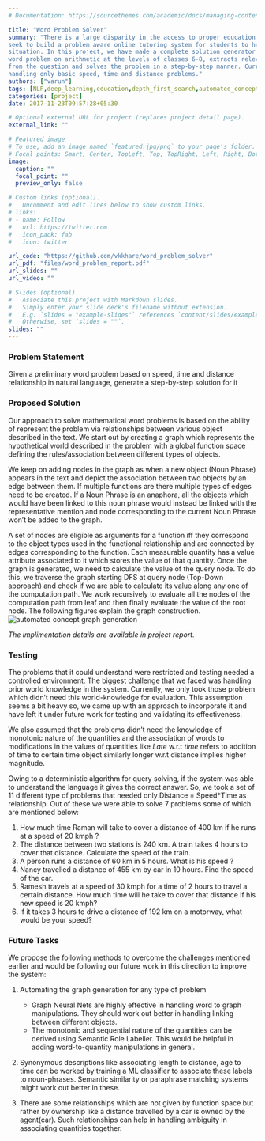 ```yaml
---
# Documentation: https://sourcethemes.com/academic/docs/managing-content/

title: "Word Problem Solver"
summary: "There is a large disparity in the access to proper education at the school level. We
seek to build a problem aware online tutoring system for students to help improve the
situation. In this project, we have made a complete solution generator which, given a
word problem on arithmetic at the levels of classes 6-8, extracts relevant information
from the question and solves the problem in a step-by-step manner. Currently, we are
handling only basic speed, time and distance problems."
authors: ["varun"]
tags: [NLP,deep_learning,education,depth_first_search,automated_concept_graph]
categories: [project]
date: 2017-11-23T09:57:28+05:30

# Optional external URL for project (replaces project detail page).
external_link: ""

# Featured image
# To use, add an image named `featured.jpg/png` to your page's folder.
# Focal points: Smart, Center, TopLeft, Top, TopRight, Left, Right, BottomLeft, Bottom, BottomRight.
image:
  caption: ""
  focal_point: ""
  preview_only: false

# Custom links (optional).
#   Uncomment and edit lines below to show custom links.
# links:
# - name: Follow
#   url: https://twitter.com
#   icon_pack: fab
#   icon: twitter

url_code: "https://github.com/vkkhare/word_problem_solver"
url_pdf: "files/word_problem_report.pdf"
url_slides: ""
url_video: ""

# Slides (optional).
#   Associate this project with Markdown slides.
#   Simply enter your slide deck's filename without extension.
#   E.g. `slides = "example-slides"` references `content/slides/example-slides.md`.
#   Otherwise, set `slides = ""`.
slides: ""
---
```

### **Problem Statement**
Given a preliminary word problem based on speed, time and distance
relationship in natural language, generate a step-by-step solution for it
### **Proposed Solution**
Our approach to solve mathematical word problems is based on the ability of represent the problem via relationships between various object described in the text. We start out by creating a graph which represents the hypothetical world described in the problem with a global function space defining the rules/association between different types of objects.

We keep on adding nodes in the graph as when a new object (Noun Phrase) appears in the text and depict the association between two objects by an edge between them. If multiple functions are there multiple types of edges need to be created. If a Noun Phrase is an anaphora, all the objects which would have been linked to this noun phrase would instead be linked with the representative mention and node corresponding to the current Noun Phrase won’t be added to the graph. 

A set of nodes are eligible as arguments for a function iff they correspond to the object types used in the functional relationship and are connected by edges corresponding to the function. Each measurable quantity has a value attribute associated to it which
stores the value of that quantity. Once the graph is generated, we need to calculate the value of the query node. To do this, we traverse the graph starting DFS at query node (Top-Down approach) and check if we are able to calculate its value along any one of the computation path. We work recursively to evaluate all the nodes of the computation path from leaf and then finally evaluate the value of the root node. The following figures explain the graph construction.
![automated concept graph generation](/img/word_prob.png)

_The implimentation details are available in project report._
### **Testing**

The problems that it could understand were restricted and testing needed a controlled environment. The biggest challenge that we faced was handling prior world knowledge in the system. Currently, we only took those problem which didn’t need this world-knowledge for evaluation. This assumption seems a bit heavy so, we came up with an approach to incorporate it and have left it under future work for testing and validating its effectiveness.

We also assumed that the problems didn’t need the knowledge of monotonic nature of the quantities and the association of words to modifications in the values of quantities like *Late* w.r.t _time_ refers to addition of time to certain time object similarly longer w.r.t distance implies higher magnitude.

Owing to a deterministic algorithm for query solving, if the system was able to understand the language it gives the correct answer. So, we took a set of 11 different type of problems that needed only Distance = Speed*Time as relationship. Out of these we were able to solve 7 problems some of which are mentioned below:

1. How much time Raman will take to cover a distance of 400 km if he runs at a speed of 20 kmph ?
2. The distance between two stations is 240 km. A train takes 4 hours to cover that distance. Calculate the speed of the train.
3. A person runs a distance of 60 km in 5 hours. What is his speed ?
4. Nancy travelled a distance of 455 km by car in 10 hours. Find the speed of the car.
5. Ramesh travels at a speed of 30 kmph for a time of 2 hours to travel a certain distance. How much time will he take to cover that distance if his new speed is 20 kmph?
6. If it takes 3 hours to drive a distance of 192 km on a motorway, what would be your speed?

### **Future Tasks**
We propose the following methods to overcome the challenges mentioned earlier and would be following our future work in this direction to improve the system:

1. Automating the graph generation for any type of problem

	* Graph Neural Nets are highly effective in handling word to graph manipulations. They should work out better in handling linking between different objects.
	* The monotonic and sequential nature of the quantities can be derived using Semantic Role Labeller. This would be helpful in adding word-to-quantity manipulations in general.

2. Synonymous descriptions like associating length to distance, age to time can be worked by training a ML classifier to associate these labels to noun-phrases. Semantic similarity or paraphrase matching systems might work out better in these.

3. There are some relationships which are not given by function space but rather by ownership like a distance travelled by a car is owned by the agent(car). Such relationships can help in handling ambiguity in associating quantities together.

